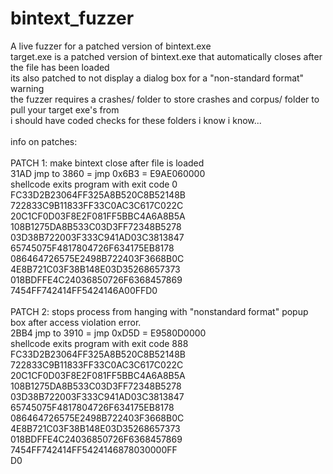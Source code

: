 # bintext_fuzzer

A live fuzzer for a patched version of bintext.exe\
target.exe is a patched version of bintext.exe that automatically closes after the file has been loaded\
its also patched to not display a dialog box for a "non-standard format" warning\
the fuzzer requires a crashes/ folder to store crashes and corpus/ folder to pull your target exe's from\
i should have coded checks for these folders i know i know...\
\
info on patches:\
\
PATCH 1: make bintext close after file is loaded\
31AD jmp to 3860 = jmp 0x6B3 = E9AE060000\
shellcode exits program with exit code 0\
FC33D2B23064FF325A8B520C8B52148B\
722833C9B11833FF33C0AC3C617C022C\
20C1CF0D03F8E2F081FF5BBC4A6A8B5A\
108B1275DA8B533C03D3FF72348B5278\
03D38B722003F333C941AD03C3813847\
65745075F4817804726F634175EB8178\
086464726575E2498B722403F3668B0C\
4E8B721C03F38B148E03D35268657373\
018BDFFE4C24036850726F6368457869\
7454FF742414FF5424146A00FFD0\
\
PATCH 2: stops process from hanging with "nonstandard format" popup box after access violation error.\
2BB4 jmp to 3910 = jmp 0xD5D = E9580D0000\
shellcode exits program with exit code 888\
FC33D2B23064FF325A8B520C8B52148B\
722833C9B11833FF33C0AC3C617C022C\
20C1CF0D03F8E2F081FF5BBC4A6A8B5A\
108B1275DA8B533C03D3FF72348B5278\
03D38B722003F333C941AD03C3813847\
65745075F4817804726F634175EB8178\
086464726575E2498B722403F3668B0C\
4E8B721C03F38B148E03D35268657373\
018BDFFE4C24036850726F6368457869\
7454FF742414FF5424146878030000FF\
D0
